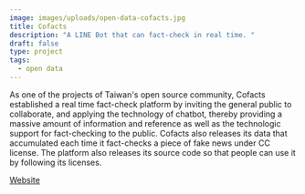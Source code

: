 ```yaml
---
image: images/uploads/open-data-cofacts.jpg
title: Cofacts
description: "A LINE Bot that can fact-check in real time. "
draft: false
type: project
tags:
  - open data
---
```

As one of the projects of Taiwan's open source community, Cofacts established a real time fact-check platform by inviting the general public to collaborate, and applying the technology of chatbot, thereby providing a massive amount of information and reference as well as the technologic support for fact-checking to the public. Cofacts also releases its data that accumulated each time it fact-checks a piece of fake news under CC license. The platform also releases its source code so that people can use it by following its licenses. 

[Website](http://cofacts.tw/)